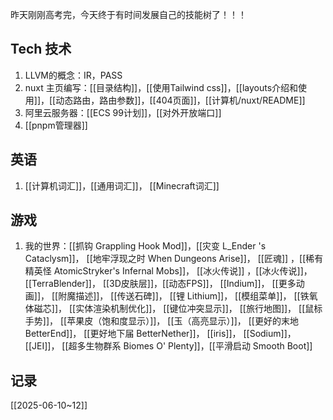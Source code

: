 昨天刚刚高考完，今天终于有时间发展自己的技能树了！！！
## Tech 技术
1. LLVM的概念：IR，PASS
2. nuxt 主页编写：[[目录结构]]，[[使用Tailwind css]]，[[layouts介绍和使用]]，[[动态路由，路由参数]]，[[404页面]]，[[计算机/nuxt/README]]
3. 阿里云服务器：[[ECS 99计划]]，[[对外开放端口]]
4. [[pnpm管理器]]
## 英语
1. [[计算机词汇]]，[[通用词汇]]， [[Minecraft词汇]]
## 游戏

1. 我的世界：[[抓钩 Grappling Hook Mod]]，[[灾变 L_Ender 's Cataclysm]]， [[地牢浮现之时 When Dungeons Arise]]， [[匠魂]] ，[[稀有精英怪 AtomicStryker's Infernal Mobs]]， [[冰火传说]] ，[[冰火传说]]， [[TerraBlender]]， [[3D皮肤层]]，[[动态FPS]]， [[Indium]]， [[更多动画]]， [[附魔描述]]， [[传送石碑]]， [[锂 Lithium]]， [[模组菜单]]， [[铁氧体磁芯]]， [[实体渲染机制优化]]， [[键位冲突显示]]， [[旅行地图]]， [[鼠标手势]]， [[苹果皮（饱和度显示）]]， [[玉（高亮显示）]]， [[更好的末地 BetterEnd]]， [[更好地下届 BetterNether]]， [[iris]]， [[Sodium]]， [[JEI]]， [[超多生物群系 Biomes O' Plenty]]，[[平滑启动 Smooth Boot]]

## 记录

[[2025-06-10~12]]